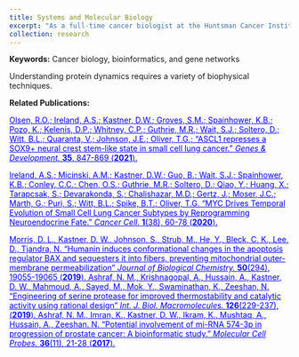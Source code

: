```yaml
---
title: Systems and Molecular Biology
excerpt: "As a full-time cancer biologist at the Huntsman Cancer Institute, I studied the mechanism of tumor development in small-cell lung cancer. The aim of my research was to uncover vulnerabilities for personalized cancer therapies. <img src='/images/research/biology.png' style='width:100%;margin-top:15px'>"
collection: research
---
```

<strong>Keywords:</strong> Cancer biology, bioinformatics, and gene networks

Understanding protein dynamics requires a variety of biophysical techniques.

<strong>Related Publications:</strong><br/>

<a style="color:blue" href="http://genesdev.cshlp.org/content/35/11-12/847">
Olsen, R.O.; Ireland, A.S.; <u>Kastner, D.W.</u>; Groves, S.M.; Spainhower, K.B.; Pozo, K.; Kelenis, D.P.; Whitney, C.P.; Guthrie, M.R.; Wait, S.J.; Soltero, D.; Witt, B.L.; Quaranta, V.; Johnson, J.E.; Oliver, T.G.;
&ldquo;ASCL1 represses a SOX9+ neural crest stem-like state in small cell lung cancer.&rdquo;
<em>Genes & Development. </em>
<strong>35</strong>, 847-869 (<strong>2021</strong>).
</a>

<a style="color:blue" href="https://www.cell.com/cancer-cell/fulltext/S1535-6108(20)30218-X" target="_blank">Ireland, A.S.; Micinski, A.M.; <u>Kastner, D.W.;</u> Guo, B.; Wait, S.J.; Spainhower, K.B.; Conley, C.C.; Chen, O.S.; Guthrie, M.R.; Soltero, D.; Qiao, Y.; Huang, X.; Tarapcsak, S.; Devarakonda, S.; Chalishazar, M.D.; Gertz, J.; Moser, J.C.; Marth, G.; Puri, S.; Witt, B.L.; Spike, B.T.; Oliver, T.G. &ldquo;MYC Drives Temporal Evolution of Small Cell Lung Cancer Subtypes by Reprogramming Neuroendocrine Fate.&rdquo;
<em>Cancer Cell. </em>
<strong>1</strong>(38), 60-78 (<strong>2020</strong>).
</a>

<a style="color:blue" href="https://www.sciencedirect.com/science/article/pii/S0021925820308218?via%3Dihub" target="_blank">
Morris, D. L., <u>Kastner, D. W.</u>, Johnson, S., Strub, M., He, Y., Bleck, C. K., Lee, D., Tjandra, N.
&ldquo;Humanin induces conformational changes in the apoptosis regulator BAX and sequesters it into fibers, preventing mitochondrial outer-membrane permeabilization&rdquo;
<em>Journal of Biological Chemistry. </em>
<strong>50</strong>(294), 19055-19065 (<strong>2019</strong>).
</a>

<a style="color:blue" href="https://www.sciencedirect.com/science/article/pii/S0141813018356265" target="_blank">
Ashraf, N. M., Krishnagopal, A., Hussain, A., <u>Kastner, D. W.</u>, Mahmoud, A., Sayed, M., Mok, Y., Swaminathan, K., Zeeshan, N. &ldquo;Engineering of serine protease for improved thermostability and catalytic activity using rational design&rdquo; <em>Int. J. Biol. Macromolecules. </em>
<strong>126</strong>(229-237), (<strong>2019</strong>).
</a>

<a style="color:blue" href="https://www.sciencedirect.com/science/article/pii/S0890850817300695" target="_blank">
Ashraf, N. M., Imran, K., <u>Kastner, D. W</u>., Ikram, K., Mushtaq, A., Hussain, A., Zeeshan. N. 
&ldquo;Potential involvement of mi-RNA 574-3p in progression of prostate cancer: A bioinformatic study.&rdquo; 
<em>Molecular Cell Probes. </em>
<strong>36</strong>(11), 21-28 (<strong>2017</strong>).
</a>
